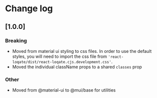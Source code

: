 # Change log

## [1.0.0]

### Breaking

- Moved from material ui styling to css files. In order to use the default styles, you will need to import the css file from `'react-loqate/dist/react-loqate.cjs.development.css'`.
- Moved the individual className props to a shared `classes` prop

### Other

- Moved from @material-ui to @mui/base for utilities

